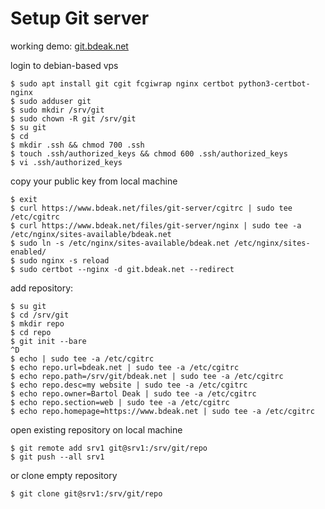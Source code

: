 # Setup Git server

working demo: [git.bdeak.net](https://git.bdeak.net)

login to debian-based vps

	$ sudo apt install git cgit fcgiwrap nginx certbot python3-certbot-nginx
	$ sudo adduser git
	$ sudo mkdir /srv/git
	$ sudo chown -R git /srv/git
	$ su git
	$ cd
	$ mkdir .ssh && chmod 700 .ssh
	$ touch .ssh/authorized_keys && chmod 600 .ssh/authorized_keys
	$ vi .ssh/authorized_keys

copy your public key from local machine

	$ exit
	$ curl https://www.bdeak.net/files/git-server/cgitrc | sudo tee /etc/cgitrc
	$ curl https://www.bdeak.net/files/git-server/nginx | sudo tee -a /etc/nginx/sites-available/bdeak.net
	$ sudo ln -s /etc/nginx/sites-available/bdeak.net /etc/nginx/sites-enabled/
	$ sudo nginx -s reload
	$ sudo certbot --nginx -d git.bdeak.net --redirect

add repository:

	$ su git
	$ cd /srv/git
	$ mkdir repo
	$ cd repo
	$ git init --bare
	^D
	$ echo | sudo tee -a /etc/cgitrc
	$ echo repo.url=bdeak.net | sudo tee -a /etc/cgitrc
	$ echo repo.path=/srv/git/bdeak.net | sudo tee -a /etc/cgitrc
	$ echo repo.desc=my website | sudo tee -a /etc/cgitrc
	$ echo repo.owner=Bartol Deak | sudo tee -a /etc/cgitrc
	$ echo repo.section=web | sudo tee -a /etc/cgitrc
	$ echo repo.homepage=https://www.bdeak.net | sudo tee -a /etc/cgitrc

open existing repository on local machine

	$ git remote add srv1 git@srv1:/srv/git/repo
	$ git push --all srv1

or clone empty repository

	$ git clone git@srv1:/srv/git/repo
